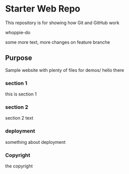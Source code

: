 # Starter Web Repo

This repository is for showing how Git and GitHub work

whoppie-do

some more text, more changes on feature branche

## Purpose

Sample website with plenty of files for demos/ hello there

### section 1

this is section 1

### section 2

section 2 text

### deployment

something about deployment

### Copyright

the copyright